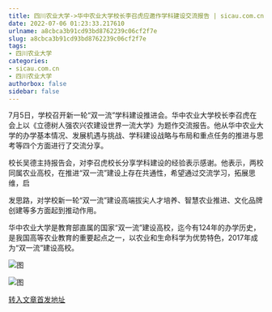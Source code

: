 ```yaml
---
title: 四川农业大学->华中农业大学校长李召虎应邀作学科建设交流报告 | sicau.com.cn
date: 2022-07-06 01:23:33.217610
urlname: a8cbca3b91cd93bd8762239c06cf2f7e
slug: a8cbca3b91cd93bd8762239c06cf2f7e
tags: 
- 四川农业大学
categories:
- sicau.com.cn
- 四川农业大学
authorbox: false
sidebar: false
---
```

7月5日，学校召开新一轮“双一流”学科建设推进会。华中农业大学校长李召虎在会上以《立德树人强农兴农建设世界一流大学》为题作交流报告。他从华中农业大学的办学基本情况、发展机遇与挑战、学科建设战略与布局和重点任务的推进与思考等四个方面进行了交流分享。

校长吴德主持报告会，对李召虎校长分享学科建设的经验表示感谢。他表示，两校同属农业高校，在推进“双一流”建设上存在共通性，希望通过交流学习，拓展思维，启
<!--more-->
发思路，对学校新一轮“双一流”建设高端拔尖人才培养、智慧农业推进、文化品牌创建等多方面起到推动作用。

华中农业大学是教育部直属的国家“双一流”建设高校，迄今有124年的办学历史，是我国高等农业教育的重要起点之一，以农业和生命科学为优势特色，2017年成为“双一流”建设高校。

![图](https://news.sicau.edu.cn/__local/D/EB/A2/F8DA286FAFB7867006235A3DED6_75613B7B_11D0C.jpg)

![图](https://news.sicau.edu.cn/__local/4/E1/70/D5C036004BC0194AAD623B055E0_7D8B977B_1712E.jpg)

[转入文章首发地址](https://news.sicau.edu.cn/info/1078/68704.htm)
